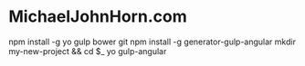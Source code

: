 # MichaelJohnHorn.com

npm install -g yo gulp bower git
npm install -g generator-gulp-angular
mkdir my-new-project && cd $_
yo gulp-angular
